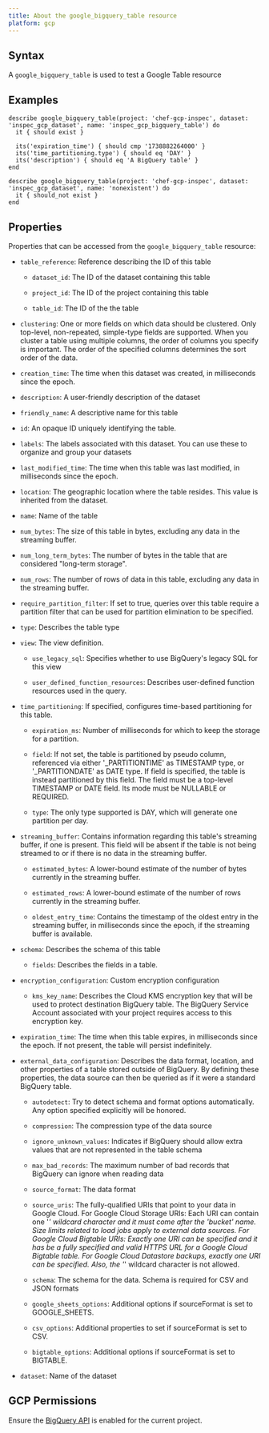 ```yaml
---
title: About the google_bigquery_table resource
platform: gcp
---
```


## Syntax
A `google_bigquery_table` is used to test a Google Table resource

## Examples
```
describe google_bigquery_table(project: 'chef-gcp-inspec', dataset: 'inspec_gcp_dataset', name: 'inspec_gcp_bigquery_table') do
  it { should exist }

  its('expiration_time') { should cmp '1738882264000' }
  its('time_partitioning.type') { should eq 'DAY' }
  its('description') { should eq 'A BigQuery table' }
end

describe google_bigquery_table(project: 'chef-gcp-inspec', dataset: 'inspec_gcp_dataset', name: 'nonexistent') do
  it { should_not exist }
end
```

## Properties
Properties that can be accessed from the `google_bigquery_table` resource:

  * `table_reference`: Reference describing the ID of this table

    * `dataset_id`: The ID of the dataset containing this table

    * `project_id`: The ID of the project containing this table

    * `table_id`: The ID of the the table

  * `clustering`: One or more fields on which data should be clustered. Only top-level, non-repeated, simple-type fields are supported. When you cluster a table using multiple columns, the order of columns you specify is important. The order of the specified columns determines the sort order of the data.

  * `creation_time`: The time when this dataset was created, in milliseconds since the epoch.

  * `description`: A user-friendly description of the dataset

  * `friendly_name`: A descriptive name for this table

  * `id`: An opaque ID uniquely identifying the table.

  * `labels`: The labels associated with this dataset. You can use these to organize and group your datasets

  * `last_modified_time`: The time when this table was last modified, in milliseconds since the epoch.

  * `location`: The geographic location where the table resides. This value is inherited from the dataset.

  * `name`: Name of the table

  * `num_bytes`: The size of this table in bytes, excluding any data in the streaming buffer.

  * `num_long_term_bytes`: The number of bytes in the table that are considered "long-term storage".

  * `num_rows`: The number of rows of data in this table, excluding any data in the streaming buffer.

  * `require_partition_filter`: If set to true, queries over this table require a partition filter that can be used for partition elimination to be specified.

  * `type`: Describes the table type

  * `view`: The view definition.

    * `use_legacy_sql`: Specifies whether to use BigQuery's legacy SQL for this view

    * `user_defined_function_resources`: Describes user-defined function resources used in the query.

  * `time_partitioning`: If specified, configures time-based partitioning for this table.

    * `expiration_ms`: Number of milliseconds for which to keep the storage for a partition.

    * `field`: If not set, the table is partitioned by pseudo column, referenced via either '_PARTITIONTIME' as TIMESTAMP type, or '_PARTITIONDATE' as DATE type. If field is specified, the table is instead partitioned by this field. The field must be a top-level TIMESTAMP or DATE field. Its mode must be NULLABLE or REQUIRED.

    * `type`: The only type supported is DAY, which will generate one partition per day.

  * `streaming_buffer`: Contains information regarding this table's streaming buffer, if one is present. This field will be absent if the table is not being streamed to or if there is no data in the streaming buffer.

    * `estimated_bytes`: A lower-bound estimate of the number of bytes currently in the streaming buffer.

    * `estimated_rows`: A lower-bound estimate of the number of rows currently in the streaming buffer.

    * `oldest_entry_time`: Contains the timestamp of the oldest entry in the streaming buffer, in milliseconds since the epoch, if the streaming buffer is available.

  * `schema`: Describes the schema of this table

    * `fields`: Describes the fields in a table.

  * `encryption_configuration`: Custom encryption configuration

    * `kms_key_name`: Describes the Cloud KMS encryption key that will be used to protect destination BigQuery table. The BigQuery Service Account associated with your project requires access to this encryption key.

  * `expiration_time`: The time when this table expires, in milliseconds since the epoch. If not present, the table will persist indefinitely.

  * `external_data_configuration`: Describes the data format, location, and other properties of a table stored outside of BigQuery. By defining these properties, the data source can then be queried as if it were a standard BigQuery table.

    * `autodetect`: Try to detect schema and format options automatically. Any option specified explicitly will be honored.

    * `compression`: The compression type of the data source

    * `ignore_unknown_values`: Indicates if BigQuery should allow extra values that are not represented in the table schema

    * `max_bad_records`: The maximum number of bad records that BigQuery can ignore when reading data

    * `source_format`: The data format

    * `source_uris`: The fully-qualified URIs that point to your data in Google Cloud. For Google Cloud Storage URIs: Each URI can contain one '*' wildcard character and it must come after the 'bucket' name. Size limits related to load jobs apply to external data sources. For Google Cloud Bigtable URIs: Exactly one URI can be specified and it has be a fully specified and valid HTTPS URL for a Google Cloud Bigtable table. For Google Cloud Datastore backups, exactly one URI can be specified. Also, the '*' wildcard character is not allowed.

    * `schema`: The schema for the data. Schema is required for CSV and JSON formats

    * `google_sheets_options`: Additional options if sourceFormat is set to GOOGLE_SHEETS.

    * `csv_options`: Additional properties to set if sourceFormat is set to CSV.

    * `bigtable_options`: Additional options if sourceFormat is set to BIGTABLE.

  * `dataset`: Name of the dataset



## GCP Permissions

Ensure the [BigQuery API](https://console.cloud.google.com/apis/library/bigquery-json.googleapis.com/) is enabled for the current project.
